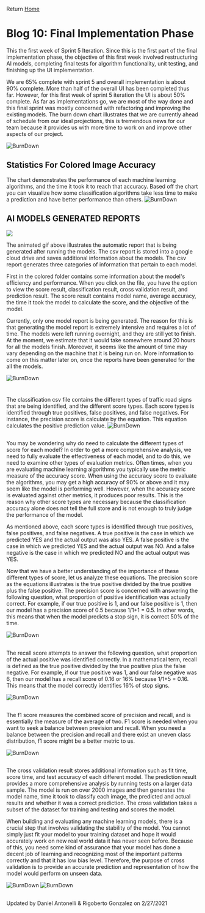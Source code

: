 Return [Home](index.md)

# Blog 10: Final Implementation Phase

This the first week of Sprint 5 Iteration. Since this is the first part of the final implementation phase, the objective 
of this first week involved restructuring AI models, completing final tests for algorithm functionality, unit testing, 
and finishing up the UI implementation. 

We are 65% complete with sprint 5 and overall implementation is about 90% complete. More than half of the overall UI 
has been completed thus far. However, for this first week of sprint 5 iteration the UI is about 50% complete. As far as 
implementations go, we are most of the way done and this final sprint was mostly concerned with refactoring and improving
the existing models. The burn down chart illustrates that we are currently ahead of schedule from our ideal projections, 
this is tremendous news for our team because it provides us with more time to work on and improve other aspects of our 
project. 



![BurnDown](./images/blog10/burndown.png)


## Statistics For Colored Image Accuracy
The chart demonstrates the performance of each machine learning algorithms, and the time it took it to reach that accuracy.
Based off the chart you can visualize how some classification algorithms take less time to make a prediction and have better 
performance than others. 
![BurnDown](./images/blog10/model.png)




## AI MODELS GENERATED REPORTS

![](./images/blog10/Animated_GIF.gif)

The animated gif above illustrates the automatic report that is being generated after running the models. The csv report 
is stored into a google cloud drive and saves additional information about the models. The csv report generates three 
categories of information that pertain to each model. 

First in the colored folder contains some information about the model's efficiency and performance. When you click 
on the file, you have the option to view the score result, classification result, cross validation result, and prediction 
result. The score result contains model name, average accuracy, the time it took the model to calculate the score, and 
the objective of the model. 

Currently, only one model report is being generated. The reason for this is that generating the model report is 
extremely intensive and requires a lot of time. The models were left running overnight, and they are still yet to finish. 
At the moment, we estimate that it would take somewhere around 20 hours for all the models finish. Moreover, it seems like 
the amount of time may vary depending on the machine that it is being run on. More information to come on this matter 
later on, once the reports have been generated for the all the models. 


![BurnDown](./images/blog10/colored_score.png)

#
The classification csv file contains the different types of traffic road signs that are 
being identified, and the different score types. Each score types is identified through true positives, false positives, 
and false negatives. For instance, the precision score is calculate by the equation. This equation calculates the 
positive prediction value. 
![BurnDown](./images/blog10/color_classifier.png)


## 
You may be wondering why do need to calculate the different types of score for each model? In order to get a more 
comprehensive analysis, we need to fully evaluate the effectiveness of each model, and to do this, we need to examine 
other types of evaluation metrics. Often times, when you are evaluating machine learning algorithms you typically use 
the metric measure of the accuracy score. When using the accuracy score to evaluate the algorithms, you may get a high 
accuracy of 90% or above and it may seem like the model is performing well. However, when the accuracy score is evaluated
against other metrics, it produces poor results. This is the reason why other score types are necessary because the 
classification accuracy alone does not tell the full store and is not enough to truly judge the performance of the model.


As mentioned above, each score types is identified through true positives, false positives, and false negatives. A true 
positive is the case in which we predicted YES and the actual output was also YES. A false positive is the case in which 
we predicted YES and the actual output was NO. And a false negative is the case in which we predicted NO and the actual 
output was YES. 


Now that we have a better understanding of the importance of these different types of score, let us analyze these equations.
The precision score as the equations illustrates is the true positive divided by the true positive plus the false positive. 
The precision score is concerned with answering the following question, what proportion of positive identification 
was actually correct. For example, if our true positive is 1, and our false positive is 1, then our model has a precision 
score of 0.5 because 1/1+1 = 0.5. In other words, this means that when the model predicts a stop sign, it is correct 50% 
of the time. 


![BurnDown](./images/blog10/precision.png)


##
The recall score attempts to answer the following question, what proportion of the actual positive was identified correctly.
In a mathematical term, recall is defined as the true positive divided by the true positive plus the false negative. For
example, if our true positive was 1, and our false negative was 6, then our model has a recall score of 0.16 or 16% because
1/1+5 = 0.16. This means that the model correctly identifies 16% of stop signs. 

![BurnDown](./images/blog10/recall.png)
## 

The f1 score measures the combined score of precision and recall, and is essentially the measure of the average of 
two. F1 score is needed when you want to seek a balance between prevision and recall. When you need a balance between
the precision and recall and there exist an uneven class distribution, f1 score might be a better metric to us. 

![BurnDown](./images/blog10/f1.png)

##
The cross validation result stores additional information such as fit time, score time, and test accuracy of each different
model. The prediction result provides a more comprehensive analysis by running tests on a larger data sample. The model is 
run on over 2000 images and then generates the model name, time it took to classify each image, the predicted and actual 
results and whether it was a correct prediction. The cross validation takes a subset of the dataset for training and testing
and scores the model. 

When building and evaluating any machine learning models, there is a crucial step that involves validating the stability 
of the model. You cannot simply just fit your model to your training dataset and hope it would accurately work on new 
real world data it has never seen before. Because of this, you need some kind of assurance that your model has done a 
decent job of learning and recognizing most of the important patterns correctly and that it has low bias level. Therefore, 
the purpose of cross validation is to provide an accurate prediction and representation of how the model would perform 
on unseen data.

![BurnDown](./images/blog10/color_cross.png)
![BurnDown](./images/blog10/color_predict.png)


##
Updated by Daniel Antonelli & Rigoberto Gonzalez on 2/27/2021
